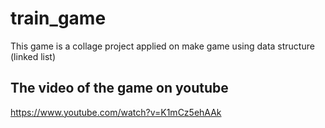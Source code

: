 # train_game
This game is a collage project applied on make game using data structure (linked list)
## The video of the game on youtube 
https://www.youtube.com/watch?v=K1mCz5ehAAk
